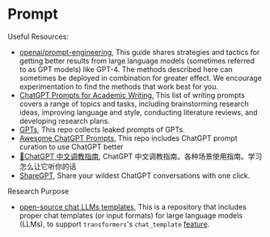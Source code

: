 # Prompt

Useful Resources:

- [openai/prompt-engineering](https://platform.openai.com/docs/guides/prompt-engineering), This guide shares strategies and tactics for getting better results from large language models (sometimes referred to as GPT models) like GPT-4. The methods described here can sometimes be deployed in combination for greater effect. We encourage experimentation to find the methods that work best for you.
- [ChatGPT Prompts for Academic Writing](https://github.com/ahmetbersoz/chatgpt-prompts-for-academic-writing), This list of writing prompts covers a range of topics and tasks, including brainstorming research ideas, improving language and style, conducting literature reviews, and developing research plans.
- [GPTs](https://github.com/linexjlin/GPTs), This repo collects leaked prompts of GPTs.
- [Awesome ChatGPT Prompts](https://github.com/f/awesome-chatgpt-prompts), This repo includes ChatGPT prompt curation to use ChatGPT better
- [🧠ChatGPT 中文调教指南](https://github.com/PlexPt/awesome-chatgpt-prompts-zh), ChatGPT 中文调教指南。各种场景使用指南。学习怎么让它听你的话
- [ShareGPT](https://sharegpt.com/), Share your wildest ChatGPT conversations with one click.

Research Purpose

- [open-source chat LLMs templates](https://github.com/chujiezheng/chat_templates), This is a repository that includes proper chat templates (or input formats) for large language models (LLMs), to support `transformers`'s `chat_template` [feature](https://huggingface.co/docs/transformers/chat_templating).
